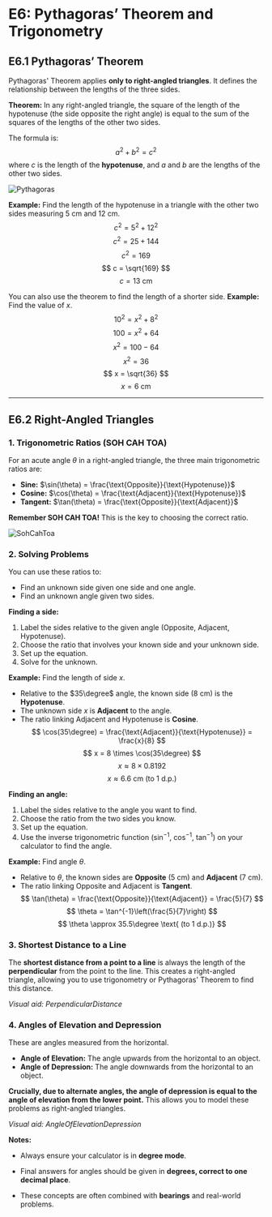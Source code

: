 # E6: Pythagoras’ Theorem and Trigonometry

## E6.1 Pythagoras’ Theorem

Pythagoras' Theorem applies **only to right-angled triangles**. It defines the relationship between the lengths of the three sides.

**Theorem:** In any right-angled triangle, the square of the length of the hypotenuse (the side opposite the right angle) is equal to the sum of the squares of the lengths of the other two sides.

The formula is:
$$ a^2 + b^2 = c^2 $$
where $c$ is the length of the **hypotenuse**, and $a$ and $b$ are the lengths of the other two sides.

![Pythagoras](https://i.ibb.co/v4mCzpLS/pythagoras.png)

**Example:** Find the length of the hypotenuse in a triangle with the other two sides measuring 5 cm and 12 cm.
$$ c^2 = 5^2 + 12^2 $$
$$ c^2 = 25 + 144 $$
$$ c^2 = 169 $$
$$ c = \sqrt{169} $$
$$ c = 13 \text{ cm} $$

You can also use the theorem to find the length of a shorter side.
**Example:** Find the value of $x$.
$$ 10^2 = x^2 + 8^2 $$
$$ 100 = x^2 + 64 $$
$$ x^2 = 100 - 64 $$
$$ x^2 = 36 $$
$$ x = \sqrt{36} $$
$$ x = 6 \text{ cm} $$

---

## E6.2 Right-Angled Triangles

### 1. Trigonometric Ratios (SOH CAH TOA)

For an acute angle $\theta$ in a right-angled triangle, the three main trigonometric ratios are:

*   **Sine:** $\sin(\theta) = \frac{\text{Opposite}}{\text{Hypotenuse}}$
*   **Cosine:** $\cos(\theta) = \frac{\text{Adjacent}}{\text{Hypotenuse}}$
*   **Tangent:** $\tan(\theta) = \frac{\text{Opposite}}{\text{Adjacent}}$

**Remember SOH CAH TOA!** This is the key to choosing the correct ratio.

![SohCahToa](https://i.ibb.co/0jFX6NN9/sohcahtoa.png)

### 2. Solving Problems

You can use these ratios to:
*   Find an unknown side given one side and one angle.
*   Find an unknown angle given two sides.

**Finding a side:**
1.  Label the sides relative to the given angle (Opposite, Adjacent, Hypotenuse).
2.  Choose the ratio that involves your known side and your unknown side.
3.  Set up the equation.
4.  Solve for the unknown.

**Example:** Find the length of side $x$.
*   Relative to the $35\degree$ angle, the known side (8 cm) is the **Hypotenuse**.
*   The unknown side $x$ is **Adjacent** to the angle.
*   The ratio linking Adjacent and Hypotenuse is **Cosine**.
$$ \cos(35\degree) = \frac{\text{Adjacent}}{\text{Hypotenuse}} = \frac{x}{8} $$
$$ x = 8 \times \cos(35\degree) $$
$$ x \approx 8 \times 0.8192 $$
$$ x \approx 6.6 \text{ cm (to 1 d.p.)} $$

**Finding an angle:**
1.  Label the sides relative to the angle you want to find.
2.  Choose the ratio from the two sides you know.
3.  Set up the equation.
4.  Use the inverse trigonometric function ($\sin^{-1}$, $\cos^{-1}$, $\tan^{-1}$) on your calculator to find the angle.

**Example:** Find angle $\theta$.
*   Relative to $\theta$, the known sides are **Opposite** (5 cm) and **Adjacent** (7 cm).
*   The ratio linking Opposite and Adjacent is **Tangent**.
$$ \tan(\theta) = \frac{\text{Opposite}}{\text{Adjacent}} = \frac{5}{7} $$
$$ \theta = \tan^{-1}\left(\frac{5}{7}\right) $$
$$ \theta \approx 35.5\degree \text{ (to 1 d.p.)} $$

### 3. Shortest Distance to a Line

The **shortest distance from a point to a line** is always the length of the **perpendicular** from the point to the line. This creates a right-angled triangle, allowing you to use trigonometry or Pythagoras' Theorem to find this distance.

*Visual aid: PerpendicularDistance*

### 4. Angles of Elevation and Depression

These are angles measured from the horizontal.
*   **Angle of Elevation:** The angle upwards from the horizontal to an object.
*   **Angle of Depression:** The angle downwards from the horizontal to an object.

**Crucially, due to alternate angles, the angle of depression is equal to the angle of elevation from the lower point.** This allows you to model these problems as right-angled triangles.

*Visual aid: AngleOfElevationDepression*

**Notes:**
*   Always ensure your calculator is in **degree mode**.
*   Final answers for angles should be given in **degrees, correct to one decimal place**.

*   These concepts are often combined with **bearings** and real-world problems.
